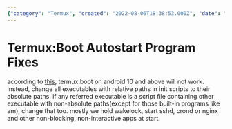 ```yaml
---
{"category": "Termux", "created": "2022-08-06T18:38:53.000Z", "date": "2022-08-06 18:38:53", "description": "This article addresses the compatibility issues of Termux:Boot with Android 10 and above, proposing the use of absolute paths as a solution. The content also highlights some popular applications of Termux, including maintaining wakelock, starting SSHD or crond services, and running non-blocking applications like nginx.", "modified": "2022-08-18T16:04:13.417Z", "tags": ["autostart", "stub", "termux"], "title": "Termux_Boot Autostart Program Fixes"}
---
```

# Termux:Boot Autostart Program Fixes
according to [this](https://github.com/termux/termux-boot/issues/58), termux:boot on android 10 and above will not work. instead, change all executables with relative paths in init scripts to their absolute paths. if any referred executable is a script file containing other executable with non-absolute paths(except for those built-in programs like am), change that too.
mostly we hold wakelock, start sshd, crond or nginx and other non-blocking, non-interactive apps at start.